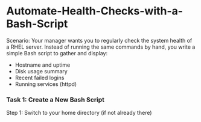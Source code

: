 # Automate-Health-Checks-with-a-Bash-Script

Scenario:
Your manager wants you to regularly check the system health of a RHEL server. Instead of running the same commands by hand, you write a simple Bash script to gather and display:

- Hostname and uptime
- Disk usage summary
- Recent failed logins
- Running services (httpd)

### Task 1: Create a New Bash Script
Step 1: Switch to your home directory (if not already there)
